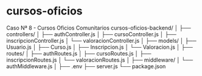 # cursos-oficios
Caso Nª 8 - Cursos Oficios Comunitarios
cursos-oficios-backend/
│
├── controllers/
│   ├── authController.js
│   ├── cursoController.js
│   ├── inscripcionController.js
│   └── valoracionController.js
│
├── models/
│   ├── Usuario.js
│   ├── Curso.js
│   ├── Inscripcion.js
│   └── Valoracion.js
│
├── routes/
│   ├── authRoutes.js
│   ├── cursoRoutes.js
│   ├── inscripcionRoutes.js
│   └── valoracionRoutes.js
│
├── middleware/
│   └── authMiddleware.js
│
├── .env
├── server.js
└── package.json

